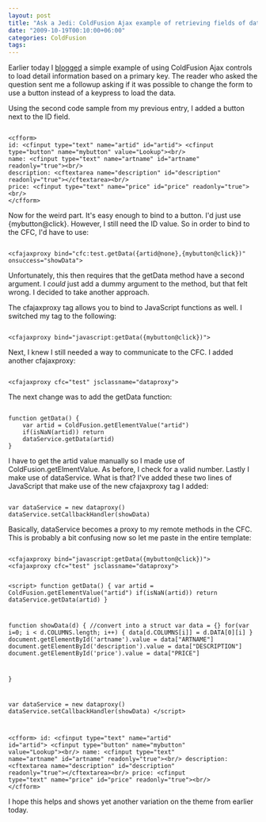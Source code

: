 ```yaml
---
layout: post
title: "Ask a Jedi: ColdFusion Ajax example of retrieving fields of data (2)"
date: "2009-10-19T00:10:00+06:00"
categories: ColdFusion 
tags: 
---
```


Earlier today I <a href="http://www.raymondcamden.com/index.cfm/2009/10/18/Ask-a-Jedi-ColdFusion-Ajax-example-of-retrieving-fields-of-data">blogged</a> a simple example of using ColdFusion Ajax controls to load detail information based on a primary key. The reader who asked the question sent me a followup asking if it was possible to change the form to use a button instead of a keypress to load the data.
<!--more-->
Using the second code sample from my previous entry, I added a button next to the ID field.

<code>
&lt;cfform&gt;
id: &lt;cfinput type="text" name="artid" id="artid"&gt; &lt;cfinput type="button" name="mybutton" value="Lookup"&gt;&lt;br/&gt;
name: &lt;cfinput type="text" name="artname" id="artname" readonly="true"&gt;&lt;br/&gt;
description: &lt;cftextarea name="description" id="description" readonly="true"&gt;&lt;/cftextarea&gt;&lt;br/&gt;
price: &lt;cfinput type="text" name="price" id="price" readonly="true"&gt;&lt;br/&gt;
&lt;/cfform&gt;
</code>

Now for the weird part. It's easy enough to bind to a button. I'd just use {mybutton@click}. However, I still need the ID value. So in order to bind to the CFC, I'd have to use:

<code>
&lt;cfajaxproxy bind="cfc:test.getData({artid@none},{mybutton@click})" onsuccess="showData"&gt;
</code>

Unfortunately, this then requires that the getData method have a second argument. I <i>could</i> just add a dummy argument to the method, but that felt wrong. I decided to take another approach.

The cfajaxproxy tag allows you to bind to JavaScript functions as well. I switched my tag to the following:

<code>
&lt;cfajaxproxy bind="javascript:getData({mybutton@click})"&gt;
</code>

Next, I knew I still needed a way to communicate to the CFC. I added another cfajaxproxy:

<code>
&lt;cfajaxproxy cfc="test" jsclassname="dataproxy"&gt;
</code>

The next change was to add the getData function:

<code>
function getData() {
	var artid = ColdFusion.getElementValue("artid")
	if(isNaN(artid)) return
	dataService.getData(artid)
}
</code>

I have to get the artid value manually so I made use of ColdFusion.getElmentValue. As before, I check for a valid number. Lastly I make use of dataService. What is that? I've added these two lines of JavaScript that make use of the new cfajaxproxy tag I added:

<code>
var dataService = new dataproxy()
dataService.setCallbackHandler(showData)
</code>

Basically, dataService becomes a proxy to my remote methods in the CFC. This is probably a bit confusing now so let me paste in the entire template:

<code>
&lt;cfajaxproxy bind="javascript:getData({mybutton@click})"&gt;
&lt;cfajaxproxy cfc="test" jsclassname="dataproxy"&gt;

&lt;script&gt;
function getData() {
	var artid = ColdFusion.getElementValue("artid")
	if(isNaN(artid)) return
	dataService.getData(artid)
}

function showData(d) {
	//convert into a struct
	var data = {}
	for(var i=0; i &lt; d.COLUMNS.length; i++) {
		data[d.COLUMNS[i]] = d.DATA[0][i]
	}
	document.getElementById('artname').value = data["ARTNAME"]
	document.getElementById('description').value = data["DESCRIPTION"]
	document.getElementById('price').value = data["PRICE"]
	
}

var dataService = new dataproxy()
dataService.setCallbackHandler(showData)
&lt;/script&gt;

&lt;cfform&gt;
id: &lt;cfinput type="text" name="artid" id="artid"&gt; &lt;cfinput type="button" name="mybutton" value="Lookup"&gt;&lt;br/&gt;
name: &lt;cfinput type="text" name="artname" id="artname" readonly="true"&gt;&lt;br/&gt;
description: &lt;cftextarea name="description" id="description" readonly="true"&gt;&lt;/cftextarea&gt;&lt;br/&gt;
price: &lt;cfinput type="text" name="price" id="price" readonly="true"&gt;&lt;br/&gt;
&lt;/cfform&gt;
</code>

I hope this helps and shows yet another variation on the theme from earlier today.